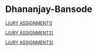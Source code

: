 # Dhananjay-Bansode

[[JURY ASSIGNMENT1]](https://nift-web-design-delhi.github.io/Dhananjay-Bansode/assignment1/)

[[JURY ASSIGNMENT2]](https://nift-web-design-delhi.github.io/Dhananjay-Bansode/Assignment2/)

[[JURY ASSIGNMENT3]](https://nift-web-design-delhi.github.io/Dhananjay-Bansode/Assignment3/)
